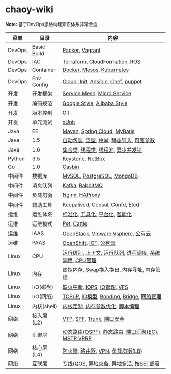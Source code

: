 # chaoy-wiki

**Note:** 基于DevOps思路构建知识体系非常合适

| 菜单   |      目录      |  内容 |
|----------|---------------|-------|
| DevOps |  Basic Build | [Packer](/wiki/devops/devops.html), [Vagrant](/wiki/devops/devops.html) |
| DevOps |    IAC   |   [Terraform](/wiki/devops/devops.html), [CloudFormation](/wiki/devops/devops.html), [ROS](/wiki/devops/devops.html) |
| DevOps | Container |    [Docker](/wiki/devops/devops.html), [Mesos](/wiki/devops/devops.html), [Kubernetes](/wiki/devops/devops.html) |
| DevOps | Env Config |    [Cloud-Init](/wiki/devops/devops.html), [Ansible](/wiki/devops/devops.html), [Chef](/wiki/devops/devops.html), [puppet](/wiki/devops/devops.html) |
| 开发 |  开发框架 | [Service Mesh](/wiki/dev/dev.html), [Micro Service](/wiki/dev/dev.html) |
| 开发 |  编码规范   |   [Google Style](/wiki/dev/dev.html), [Alibaba Style](/wiki/dev/dev.html) |
| 开发 | 版本控制 |    [Git](/wiki/dev/dev.html) |
| 开发 | 单元测试 |    [xUnit](/wiki/dev/dev.html) |
| Java |  EE   | [Maven](/wiki/java/java.html), [Spring Cloud](/wiki/java/java.html), [MyBatis](/wiki/java/java.html) |
| Java | 1.5 | [自动包装](/wiki/java/java.html), [泛型](/wiki/java/java.html), [枚举](/wiki/java/java.html), [静态导入](/wiki/java/java.html), [可变参数](/wiki/java/java.html)  |
| Java | 1.6 | [集合类](/wiki/java/java.html), [线程类](/wiki/java/java.html), [线程池](/wiki/java/java.html), [异步并发锁](/wiki/java/java.html) |
| Python | 3.5 |  [Keystone](/wiki/python/python.html), [NetBox](/wiki/python/python.html)   |
| Go | 1.0 | [Casbin](/wiki/go/go.html)  |
| 中间件 |  数据库 | [MySQL](/wiki/middleware/middleware.html), [PostgreSQL](/wiki/middleware/middleware.html), [MongoDB](/wiki/middleware/middleware.html) |
| 中间件 |  消息队列   |   [Kafka](/wiki/middleware/middleware.html), [RabbitMQ](/wiki/middleware/middleware.html) |
| 中间件 | 负载均衡 |    [Nginx](/wiki/middleware/middleware.html), [HAProxy](/wiki/middleware/middleware.html) |
| 中间件 | 辅助工具 |    [Keepalived](/wiki/middleware/middleware.html), [Consul](/wiki/middleware/middleware.html), [Confd](/wiki/middleware/middleware.html), [Etcd](/wiki/middleware/middleware.html) |
| 运维 |  运维体系 | [标准化](/wiki/ops/ops.html), [工具化](/wiki/ops/ops.html), [平台化](/wiki/ops/ops.html), [智能化](/wiki/ops/ops.html) |
| 运维 |  运维模式   |   [Pet](/wiki/ops/ops.html), [Cattle](/wiki/ops/ops.html) |
| 运维 | IAAS |    [OpenStack](/wiki/ops/ops.html), [Vmware Vsphere](/wiki/ops/ops.html), [公有云](/wiki/ops/ops.html) |
| 运维 | PAAS |    [OpenShift](/wiki/ops/ops.html), [IOT](/wiki/ops/ops.html), [公有云](/wiki/ops/ops.html) |
| Linux |  CPU | [运行级别](/wiki/linux/linux.html), [上下文](/wiki/linux/linux.html), [运行队列](/wiki/linux/linux.html), [进程调度](/wiki/linux/linux.html), [系统调用](/wiki/linux/linux.html), [CPU管理](/wiki/linux/linux.html) |
| Linux |  内存   |   [虚拟内存](), [Swap换入换出](/wiki/linux/linux.html), [内存寻址](), [内存管理]() |
| Linux | I/O(磁盘) |    [缺页中断](/wiki/linux/linux.html), [IOPS](), [IO管理](/wiki/linux/linux.html), [VFS](/wiki/linux/linux.html) |
| Linux | I/O(网络) |    [TCP/IP](/wiki/linux/linux.html), [IO模型](), [Bonding](/wiki/linux/linux.html), [Bridge](/wiki/linux/linux.html), [网络管理](/wiki/linux/linux.html) |
| Linux | 内核(shell) |    [内核定制](/wiki/linux/linux.html), [内存参数优化](/wiki/linux/linux.html), [脚本编程](/wiki/linux/linux.html) |
| 网络 |  接入层(L2) | [VTP](/wiki/network/network.html), [SPF](/wiki/network/network.html), [Trunk](/wiki/network/network.html), [端口安全](/wiki/network/network.html) |
| 网络 |  汇聚层   |   [动态路由(OSPF)](/wiki/network/network.html), [静态路由](/wiki/network/network.html), [端口汇聚(EC)](/wiki/network/network.html), [MSTP VRRP](/wiki/network/network.html) |
| 网络 | 核心层(L4) |    [防火墙](/wiki/network/network.html), [路由器](/wiki/network/network.html), [VPN](), [负载均衡(LB)](/wiki/network/network.html) |
| 网络 | 互联层 |    [专线(QOS](/wiki/network/network.html), [异地灾备](/wiki/network/network.html), [异地多活](/wiki/network/network.html), [按SET部署](/wiki/network/network.html) |
